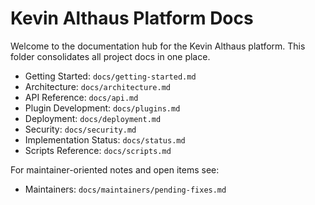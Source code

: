 # Kevin Althaus Platform Docs

Welcome to the documentation hub for the Kevin Althaus platform. This folder consolidates all project docs in one place.

- Getting Started: `docs/getting-started.md`
- Architecture: `docs/architecture.md`
- API Reference: `docs/api.md`
- Plugin Development: `docs/plugins.md`
- Deployment: `docs/deployment.md`
- Security: `docs/security.md`
- Implementation Status: `docs/status.md`
- Scripts Reference: `docs/scripts.md`

For maintainer-oriented notes and open items see:
- Maintainers: `docs/maintainers/pending-fixes.md`

